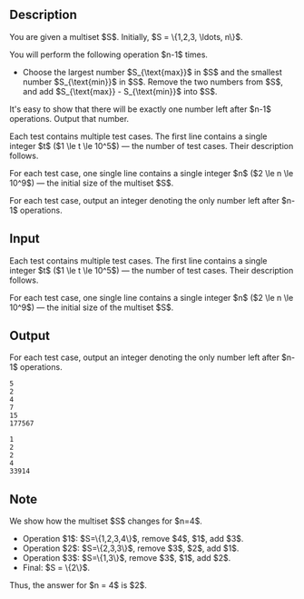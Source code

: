 ## Description

<div><p>You are given a multiset $S$. Initially, $S = \{1,2,3, \ldots, n\}$.</p><p>You will perform the following operation $n-1$ times.</p><ul> <li> Choose the largest number $S_{\text{max}}$ in $S$ and the smallest number $S_{\text{min}}$ in $S$. Remove the two numbers from $S$, and add $S_{\text{max}} - S_{\text{min}}$ into $S$. </li></ul><p>It's easy to show that there will be exactly one number left after $n-1$ operations. Output that number.</p></div><div class="input-specification"><p>Each test contains multiple test cases. The first line contains a single integer $t$ ($1 \le t \le 10^5$) — the number of test cases. Their description follows.</p><p>For each test case, one single line contains a single integer $n$ ($2 \le n \le 10^9$) — the initial size of the multiset $S$.</p></div><div class="output-specification"><p>For each test case, output an integer denoting the only number left after $n-1$ operations.</p></div>

## Input

<p>Each test contains multiple test cases. The first line contains a single integer $t$ ($1 \le t \le 10^5$) — the number of test cases. Their description follows.</p><p>For each test case, one single line contains a single integer $n$ ($2 \le n \le 10^9$) — the initial size of the multiset $S$.</p>

## Output

<p>For each test case, output an integer denoting the only number left after $n-1$ operations.</p>





```input1|2,4,6
5
2
4
7
15
177567
```




```output1
1
2
2
4
33914
```



## Note

<p>We show how the multiset $S$ changes for $n=4$.</p><ul><li> Operation $1$: $S=\{1,2,3,4\}$, remove $4$, $1$, add $3$.</li><li> Operation $2$: $S=\{2,3,3\}$, remove $3$, $2$, add $1$.</li><li> Operation $3$: $S=\{1,3\}$, remove $3$, $1$, add $2$.</li><li> Final: $S = \{2\}$.</li></ul><p>Thus, the answer for $n = 4$ is $2$.</p>
